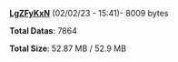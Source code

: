 [**LgZFyKxN**](/data/LgZFyKxN.txt) (02/02/23 - 15:41)- 8009 bytes

**Total Datas**: 7864

**Total Size**: 52.87 MB / 52.9 MB